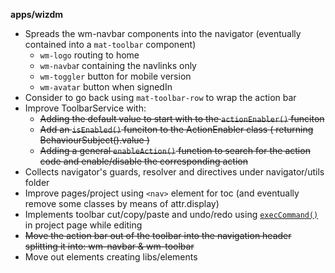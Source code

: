 **apps/wizdm**

* Spreads the wm-navbar components into the navigator (eventually contained into a `mat-toolbar` component)
  * `wm-logo` routing to home
  * `wm-navba`r containing the navlinks only
  * `wm-toggler` button for mobile version
  * `wm-avatar` button when signedIn
* Consider to go back using `mat-toolbar-row` to wrap the action bar
* Improve ToolbarService with:
  * ~~Adding the default value to start with to the `actionEnabler()` funciton~~
  * ~~Add an `isEnabled()` funciton to the ActionEnabler class ( returning BehaviourSubject().value )~~
  * ~~Adding a general `enableAction()` function to search for the action code and enable/disable the corresponding action~~
* Collects navigator's guards, resolver and directives under navigator/utils folder
* Improve pages/project using `<nav>` element for toc (and eventually remove some classes by means of attr.display)
* Implements toolbar cut/copy/paste and undo/redo using [`execCommand()`](https://developer.mozilla.org/en-US/docs/Web/API/Document/execCommand) in project page while editing
* ~~Move the action bar out of the toolbar into the navigation header splitting it into: wm-navbar & wm-toolbar~~
* Move out elements creating libs/elements
